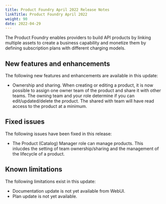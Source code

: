```yaml
---
title: Product Foundry April 2022 Release Notes
linkTitle: Product Foundry April 2022
weight: 90
date: 2022-04-29
---
```


The Product Foundry enables providers to build API products by linking multiple assets to create a business capability and monetize them by defining subscription plans with different charging models.

## New features and enhancements

The following new features and enhancements are available in this update:

* Ownership and sharing. When creating or editing a product, it is now possible to assign one owner team of the product and share it with other teams. The owning team and your role determine if you can edit/updated/delete the product. The shared with team will have read access to the product at a minimum.

## Fixed issues

The following issues have been fixed in this release:

* The Product (Catalog) Manager role can manage products.   This inlucdes the setting of team ownership/sharing and the management of the lifecycle of a product.

## Known limitations

The following limitations exist in this update:

* Documentation update is not yet available from WebUI.
* Plan update is not yet available.
